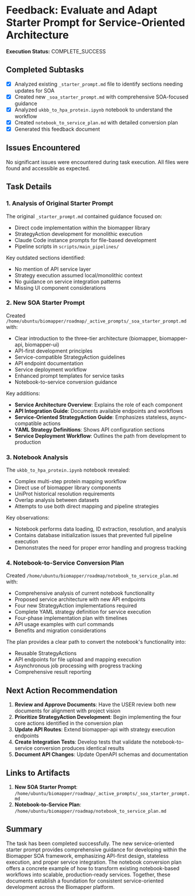 # Feedback: Evaluate and Adapt Starter Prompt for Service-Oriented Architecture

**Execution Status:** COMPLETE_SUCCESS

## Completed Subtasks

- [x] Analyzed existing `_starter_prompt.md` file to identify sections needing updates for SOA
- [x] Created new `_soa_starter_prompt.md` with comprehensive SOA-focused guidance
- [x] Analyzed `ukbb_to_hpa_protein.ipynb` notebook to understand the workflow
- [x] Created `notebook_to_service_plan.md` with detailed conversion plan
- [x] Generated this feedback document

## Issues Encountered

No significant issues were encountered during task execution. All files were found and accessible as expected.

## Task Details

### 1. Analysis of Original Starter Prompt

The original `_starter_prompt.md` contained guidance focused on:
- Direct code implementation within the biomapper library
- StrategyAction development for monolithic execution
- Claude Code instance prompts for file-based development
- Pipeline scripts in `scripts/main_pipelines/`

Key outdated sections identified:
- No mention of API service layer
- Strategy execution assumed local/monolithic context
- No guidance on service integration patterns
- Missing UI component considerations

### 2. New SOA Starter Prompt

Created `/home/ubuntu/biomapper/roadmap/_active_prompts/_soa_starter_prompt.md` with:
- Clear introduction to the three-tier architecture (biomapper, biomapper-api, biomapper-ui)
- API-first development principles
- Service-compatible StrategyAction guidelines
- API endpoint documentation
- Service deployment workflow
- Enhanced prompt templates for service tasks
- Notebook-to-service conversion guidance

Key additions:
- **Service Architecture Overview**: Explains the role of each component
- **API Integration Guide**: Documents available endpoints and workflows
- **Service-Oriented StrategyAction Guide**: Emphasizes stateless, async-compatible actions
- **YAML Strategy Definitions**: Shows API configuration sections
- **Service Deployment Workflow**: Outlines the path from development to production

### 3. Notebook Analysis

The `ukbb_to_hpa_protein.ipynb` notebook revealed:
- Complex multi-step protein mapping workflow
- Direct use of biomapper library components
- UniProt historical resolution requirements
- Overlap analysis between datasets
- Attempts to use both direct mapping and pipeline strategies

Key observations:
- Notebook performs data loading, ID extraction, resolution, and analysis
- Contains database initialization issues that prevented full pipeline execution
- Demonstrates the need for proper error handling and progress tracking

### 4. Notebook-to-Service Conversion Plan

Created `/home/ubuntu/biomapper/roadmap/notebook_to_service_plan.md` with:
- Comprehensive analysis of current notebook functionality
- Proposed service architecture with new API endpoints
- Four new StrategyAction implementations required
- Complete YAML strategy definition for service execution
- Four-phase implementation plan with timelines
- API usage examples with curl commands
- Benefits and migration considerations

The plan provides a clear path to convert the notebook's functionality into:
- Reusable StrategyActions
- API endpoints for file upload and mapping execution
- Asynchronous job processing with progress tracking
- Comprehensive result reporting

## Next Action Recommendation

1. **Review and Approve Documents**: Have the USER review both new documents for alignment with project vision
2. **Prioritize StrategyAction Development**: Begin implementing the four core actions identified in the conversion plan
3. **Update API Routes**: Extend biomapper-api with strategy execution endpoints
4. **Create Integration Tests**: Develop tests that validate the notebook-to-service conversion produces identical results
5. **Document API Changes**: Update OpenAPI schemas and documentation

## Links to Artifacts

1. **New SOA Starter Prompt**: `/home/ubuntu/biomapper/roadmap/_active_prompts/_soa_starter_prompt.md`
2. **Notebook-to-Service Plan**: `/home/ubuntu/biomapper/roadmap/notebook_to_service_plan.md`

## Summary

The task has been completed successfully. The new service-oriented starter prompt provides comprehensive guidance for developing within the Biomapper SOA framework, emphasizing API-first design, stateless execution, and proper service integration. The notebook conversion plan offers a concrete example of how to transform existing notebook-based workflows into scalable, production-ready services. Together, these documents establish a foundation for consistent service-oriented development across the Biomapper platform.